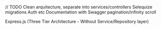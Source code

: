 // TODO
Clean arquitecture, separate into services/controllers
Selequize migrations
Auth
etc
Documentation with Swagger
pagination/infinity scroll

Express.js (Three Tier Architecture - Without Service/Repository layer)